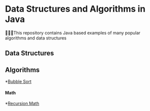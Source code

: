 # Data Structures and Algorithms in Java
👨🏾‍💻This repository contains Java based examples of many popular algorithms and data structures


## Data Structures

## Algorithms
*[Bubble Sort](https://github.com/godwinolle/Data-Structures-and-Algorithms/tree/master/BubbleSort)
#### Math
*[Recursion Math](https://github.com/godwinolle/Data-Structures-and-Algorithms/tree/master/BubbleSort)